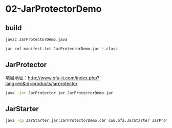 # 02-JarProtectorDemo

## build

```bash
javac JarProtectorDemo.java

jar cmf manifest.txt JarProtectorDemo.jar *.class
```

## JarProtector

项目地址：<http://www.bfa-it.com/index.php?lang=en&id=products/jarprotector>

```bash
java -jar JarProtector.jar JarProtectorDemo.jar
```

## JarStarter

```bash
java -cp JarStarter.jar:JarProtectorDemo.car com.bfa.JarStarter JarProtectorDemo
```
